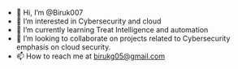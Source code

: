 - 👋 Hi, I’m @Biruk007
- 👀 I’m interested in Cybersecurity and cloud
- 🌱 I’m currently learning Treat Intelligence and automation
- 💞️ I’m looking to collaborate on projects related to Cybersecurity emphasis on cloud security.
- 📫 How to reach me at birukg05@gmail.com

<!---
Biruk007/Biruk007 is a ✨ special ✨ repository because its `README.md` (this file) appears on your GitHub profile.
You can click the Preview link to take a look at your changes.
--->
